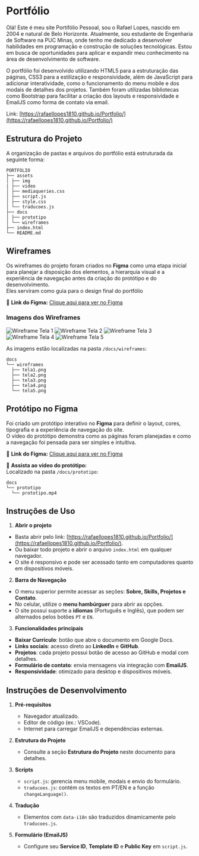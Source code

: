 # Portfólio

Olá! Este é meu site Portifólio Pessoal, sou o Rafael Lopes, nascido em 2004 e natural de Belo Horizonte. Atualmente, sou estudante de Engenharia de Software na PUC Minas, onde tenho me dedicado a desenvolver habilidades em programação e construção de soluções tecnológicas. Estou em busca de oportunidades para aplicar e expandir meu conhecimento na área de desenvolvimento de software.

O portfólio foi desenvolvido utilizando HTML5 para a estruturação das páginas, CSS3 para a estilização e responsividade, além de JavaScript para adicionar interatividade, como o funcionamento do menu mobile e dos modais de detalhes dos projetos. Também foram utilizadas bibliotecas como Bootstrap para facilitar a criação dos layouts e responsividade e EmailJS como forma de contato via email.

Link: [https://rafaellopes1810.github.io/Portfolio/](https://rafaellopes1810.github.io/Portfolio/)

## Estrutura do Projeto

A organização de pastas e arquivos do portfólio está estruturada da seguinte forma:
```
PORTFOLIO
├── assets
│ ├── img
| ├── video
│ ├── mediaqueries.css
│ ├── script.js
│ ├── style.css
│ └── traducoes.js
├── docs
│ ├── prototipo
│ └── wireframes
├── index.html
└── README.md
```

## Wireframes

Os wireframes do projeto foram criados no **Figma** como uma etapa inicial para planejar a disposição dos elementos, a hierarquia visual e a experiência de navegação antes da criação do protótipo e do desenvolvimento.  
Eles serviram como guia para o design final do portfólio

📌 **Link do Figma:** [Clique aqui para ver no Figma](https://www.figma.com/design/7ENL8HAbRJAoUAiZyN7lLg/Wireframes-Portfolio?node-id=0-1&t=m0PyZFouDLtTgobx-1)

### Imagens dos Wireframes
![Wireframe Tela 1](docs/wireframes/tela1.png)
![Wireframe Tela 2](docs/wireframes/tela2.png)
![Wireframe Tela 3](docs/wireframes/tela3.png)
![Wireframe Tela 4](docs/wireframes/tela4.png)
![Wireframe Tela 5](docs/wireframes/tela5.png)

As imagens estão localizadas na pasta `/docs/wireframes`:
```
docs
└── wireframes
  ├── tela1.png
  ├── tela2.png
  ├── tela3.png
  ├── tela4.png
  └── tela5.png
```

## Protótipo no Figma

Foi criado um protótipo interativo no **Figma** para definir o layout, cores, tipografia e a experiência de navegação do site.  
O vídeo do protótipo demonstra como as páginas foram planejadas e como a navegação foi pensada para ser simples e intuitiva.

📌 **Link do Figma:** [Clique aqui para ver no Figma](https://www.figma.com/design/7ENL8HAbRJAoUAiZyN7lLg/Wireframes-Portfolio?node-id=0-1&t=m0PyZFouDLtTgobx-1)

🎥 **Assista ao vídeo do protótipo:**  
Localizado na pasta `/docs/prototipo`:
```
docs
└── prototipo
  └── prototipo.mp4
```

## Instruções de Uso

1. **Abrir o projeto**
  - Basta abrir pelo link: [https://rafaellopes1810.github.io/Portfolio/](https://rafaellopes1810.github.io/Portfolio/).
  - Ou baixar todo projeto e abrir o arquivo `index.html` em qualquer navegador.
  - O site é responsivo e pode ser acessado tanto em computadores quanto em dispositivos móveis.

2. **Barra de Navegação**
  - O menu superior permite acessar as seções: **Sobre, Skills, Projetos e Contato**.
  - No celular, utilize o **menu hambúrguer** para abrir as opções.
  - O site possui suporte a **idiomas** (Português e Inglês), que podem ser alternados pelos botões `PT` e `EN`.

3. **Funcionalidades principais**
  - **Baixar Currículo**: botão que abre o documento em Google Docs.
  - **Links sociais**: acesso direto ao **LinkedIn** e **GitHub**.
  - **Projetos**: cada projeto possui botão de acesso ao GitHub e modal com detalhes.
  - **Formulário de contato**: envia mensagens via integração com **EmailJS**.
  - **Responsividade**: otimizado para desktop e dispositivos móveis.

## Instruções de Desenvolvimento

1. **Pré-requisitos**
   - Navegador atualizado.  
   - Editor de código (ex.: VSCode).  
   - Internet para carregar EmailJS e dependências externas.  

2. **Estrutura do Projeto**
   - Consulte a seção **Estrutura do Projeto** neste documento para detalhes.  

3. **Scripts**
   - `script.js`: gerencia menu mobile, modais e envio do formulário.  
   - `traducoes.js`: contém os textos em PT/EN e a função `changeLanguage()`.  

4. **Tradução**
   - Elementos com `data-i18n` são traduzidos dinamicamente pelo `traducoes.js`.  

5. **Formulário (EmailJS)**
   - Configure seu **Service ID**, **Template ID** e **Public Key** em `script.js`.
